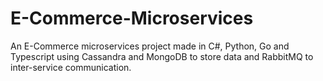 # E-Commerce-Microservices
An E-Commerce microservices project made in C#, Python, Go and Typescript using Cassandra and MongoDB to store data and RabbitMQ to inter-service communication.
